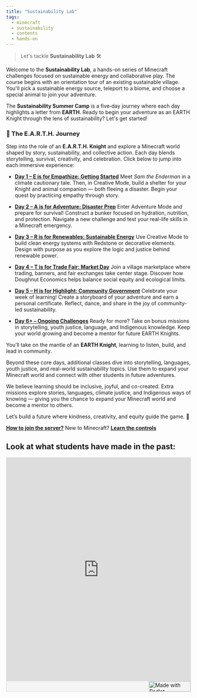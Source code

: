 ```yaml
---
title: "Sustainability Lab"
tags:
  - minecraft
  - sustainability
  - contents
  - hands-on
---
```


> Let's tackle **Sustainability Lab** 🛠️

Welcome to the **Sustainability Lab**, a hands-on series of Minecraft challenges focused on sustainable energy and collaborative play. The course begins with an orientation tour of an existing sustainable village. You'll pick a sustainable energy source, teleport to a biome, and choose a special animal to join your adventure.

The **Sustainability Summer Camp** is a five‑day journey where each day highlights a letter from **EARTH**. Ready to begin your adventure as an EARTH Knight through the lens of sustainability? Let's get started!

### 🌱 The E.A.R.T.H. Journey

Step into the role of an **E.A.R.T.H. Knight** and explore a Minecraft world shaped by story, sustainability, and collective action. Each day blends storytelling, survival, creativity, and celebration. Click below to jump into each immersive experience:

* [**Day 1 – E is for Empathize: Getting Started**](/sustainability_lab/Day-1/00_getting_started)
  Meet *Sam the Enderman* in a climate cautionary tale. Then, in Creative Mode, build a shelter for your Knight and animal companion — both fleeing a disaster. Begin your quest by practicing empathy through story.

* [**Day 2 – A is for Adventure: Disaster Prep**](/sustainability_lab/Day-2/00_intro)
  Enter Adventure Mode and prepare for survival! Construct a bunker focused on hydration, nutrition, and protection. Navigate a new challenge and test your real-life skills in a Minecraft emergency.

* [**Day 3 – R is for Renewables: Sustainable Energy**](/sustainability_lab/Day-3/00_intro)
  Use Creative Mode to build clean energy systems with Redstone or decorative elements. Design with purpose as you explore the logic and justice behind renewable power.

* [**Day 4 – T is for Trade Fair: Market Day**](/sustainability_lab/Day-4/00_market)
  Join a village marketplace where trading, banners, and fair exchanges take center stage. Discover how Doughnut Economics helps balance social equity and ecological limits.

* [**Day 5 – H is for Highlight: Community Government**](/sustainability_lab/Day-5/00_government)
  Celebrate your week of learning! Create a storyboard of your adventure and earn a personal certificate. Reflect, dance, and share in the joy of community-led sustainability.

* [**Day 6+ – Ongoing Challenges**](/sustainability_lab/Day-6/00_ongoing_challenges)
  Ready for more? Take on bonus missions in storytelling, youth justice, language, and Indigenous knowledge. Keep your world growing and become a mentor for future EARTH Knights.


You’ll take on the mantle of an **EARTH Knight**, learning to listen, build, and lead in community.


Beyond these core days, additional classes dive into storytelling, languages, youth justice, and real-world sustainability topics. Use them to expand your Minecraft world and connect with other students in future adventures.

We believe learning should be inclusive, joyful, and co-created. Extra missions explore stories, languages, climate justice, and Indigenous ways of knowing — giving you the chance to expand your Minecraft world and become a mentor to others.

Let’s build a future where kindness, creativity, and equity guide the game. 🌱

[**How to join the server?**](/sustainability_lab/howtojoin)
New to Minecraft? [**Learn the controls**](https://drive.google.com/file/d/1-N-r0Zrdqvdrg35f7n0fiSNLvPD8bNw0/view?usp=sharing)

## Look at what students have made in the past:
<div class="padlet-embed" style="border:1px solid rgba(0,0,0,0.1);border-radius:2px;box-sizing:border-box;overflow:hidden;position:relative;width:100%;background:#F4F4F4"><p style="padding:0;margin:0"><iframe src="https://padlet.com/embed/3tk8anh7wnupcfj6" frameborder="0" allow="camera;microphone;geolocation;display-capture;clipboard-write" style="width:100%;height:608px;display:block;padding:0;margin:0"></iframe></p><div style="display:flex;align-items:center;justify-content:end;margin:0;height:28px"><a href="https://padlet.com?ref=embed" style="display:block;flex-grow:0;margin:0;border:none;padding:0;text-decoration:none" target="_blank"><div style="display:flex;align-items:center;"><img src="https://padlet.net/embeds/made_with_padlet_2022.png" width="114" height="28" style="padding:0;margin:0;background:0 0;border:none;box-shadow:none" alt="Made with Padlet"></div></a></div></div>
